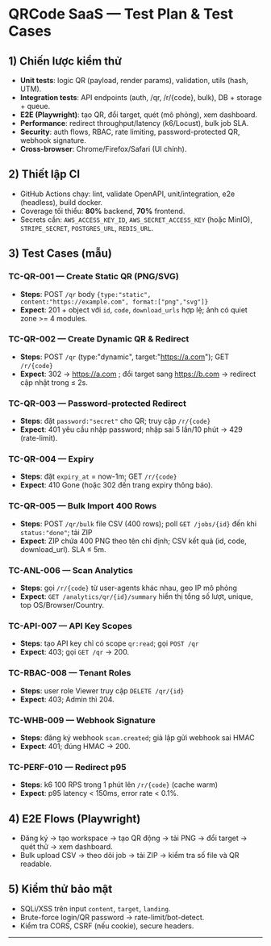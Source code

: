 # QRCode SaaS — Test Plan & Test Cases

## 1) Chiến lược kiểm thử
- **Unit tests**: logic QR (payload, render params), validation, utils (hash, UTM).
- **Integration tests**: API endpoints (auth, /qr, /r/{code}, bulk), DB + storage + queue.
- **E2E (Playwright)**: tạo QR, đổi target, quét (mô phỏng), xem dashboard.
- **Performance**: redirect throughput/latency (k6/Locust), bulk job SLA.
- **Security**: auth flows, RBAC, rate limiting, password-protected QR, webhook signature.
- **Cross-browser**: Chrome/Firefox/Safari (UI chính).

## 2) Thiết lập CI
- GitHub Actions chạy: lint, validate OpenAPI, unit/integration, e2e (headless), build docker.
- Coverage tối thiểu: **80%** backend, **70%** frontend.
- Secrets cần: `AWS_ACCESS_KEY_ID`, `AWS_SECRET_ACCESS_KEY` (hoặc MinIO), `STRIPE_SECRET`, `POSTGRES_URL`, `REDIS_URL`.

## 3) Test Cases (mẫu)
### TC-QR-001 — Create Static QR (PNG/SVG)
- **Steps**: POST `/qr` body `{type:"static", content:"https://example.com", format:["png","svg"]}`
- **Expect**: 201 + object với `id`, `code`, `download_urls` hợp lệ; ảnh có quiet zone >= 4 modules.

### TC-QR-002 — Create Dynamic QR & Redirect
- **Steps**: POST `/qr` (type:"dynamic", target:"https://a.com"); GET `/r/{code}`
- **Expect**: 302 → https://a.com ; đổi target sang https://b.com → redirect cập nhật trong ≤ 2s.

### TC-QR-003 — Password-protected Redirect
- **Steps**: đặt `password:"secret"` cho QR; truy cập `/r/{code}`
- **Expect**: 401 yêu cầu nhập password; nhập sai 5 lần/10 phút → 429 (rate-limit).

### TC-QR-004 — Expiry
- **Steps**: đặt `expiry_at` = now-1m; GET `/r/{code}`
- **Expect**: 410 Gone (hoặc 302 đến trang expiry thông báo).

### TC-QR-005 — Bulk Import 400 Rows
- **Steps**: POST `/qr/bulk` file CSV (400 rows); poll `GET /jobs/{id}` đến khi `status:"done"`; tải ZIP
- **Expect**: ZIP chứa 400 PNG theo tên chỉ định; CSV kết quả (id, code, download_url). SLA ≤ 5m.

### TC-ANL-006 — Scan Analytics
- **Steps**: gọi `/r/{code}` từ user-agents khác nhau, geo IP mô phỏng
- **Expect**: `GET /analytics/qr/{id}/summary` hiển thị tổng số lượt, unique, top OS/Browser/Country.

### TC-API-007 — API Key Scopes
- **Steps**: tạo API key chỉ có scope `qr:read`; gọi `POST /qr`
- **Expect**: 403; gọi `GET /qr` → 200.

### TC-RBAC-008 — Tenant Roles
- **Steps**: user role Viewer truy cập `DELETE /qr/{id}`
- **Expect**: 403; Admin thì 204.

### TC-WHB-009 — Webhook Signature
- **Steps**: đăng ký webhook `scan.created`; giả lập gửi webhook sai HMAC
- **Expect**: 401; đúng HMAC → 200.

### TC-PERF-010 — Redirect p95
- **Steps**: k6 100 RPS trong 1 phút lên `/r/{code}` (cache warm)
- **Expect**: p95 latency < 150ms, error rate < 0.1%.

## 4) E2E Flows (Playwright)
- Đăng ký → tạo workspace → tạo QR động → tải PNG → đổi target → quét thử → xem dashboard.
- Bulk upload CSV → theo dõi job → tải ZIP → kiểm tra số file và QR readable.

## 5) Kiểm thử bảo mật
- SQLi/XSS trên input `content`, `target`, `landing`.
- Brute-force login/QR password → rate-limit/bot-detect.
- Kiểm tra CORS, CSRF (nếu cookie), secure headers.

---

